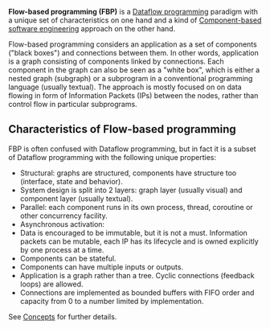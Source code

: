 **Flow-based programming (FBP)** is a [Dataflow programming](http://en.wikipedia.org/wiki/Dataflow_programming) paradigm with a unique set of characteristics on one hand and a kind of [Component-based software engineering](http://en.wikipedia.org/wiki/Component-based_software_engineering) approach on the other hand.

Flow-based programming considers an application as a set of components ("black boxes") and connections between them. In other words, application is a graph consisting of components linked by connections. Each component in the graph can also be seen as a "white box", which is either a nested graph (subgraph) or a subprogram in a conventional programming language (usually textual). The approach is mostly focused on on data flowing in form of Information Packets (IPs) between the nodes, rather than control flow in particular subprograms.

## Characteristics of Flow-based programming

FBP is often confused with Dataflow programming, but in fact it is a subset of Dataflow programming with the following unique properties:
 - Structural: graphs are structured, components have structure too (interface, state and behavior).
 - System design is split into 2 layers: graph layer (usually visual) and component layer (usually textual).
 - Parallel: each component runs in its own process, thread, coroutine or other concurrency facility.
 - Asynchronous activation: 
 - Data is encouraged to be immutable, but it is not a must. Information packets can be mutable, each IP has its lifecycle and is owned explicitly by one process at a time.
 - Components can be stateful.
 - Components can have multiple inputs or outputs.
 - Application is a graph rather than a tree. Cyclic connections (feedback loops) are allowed.
 - Connections are implemented as bounded buffers with FIFO order and capacity from 0 to a number limited by implementation.

See [Concepts](Concepts) for further details.